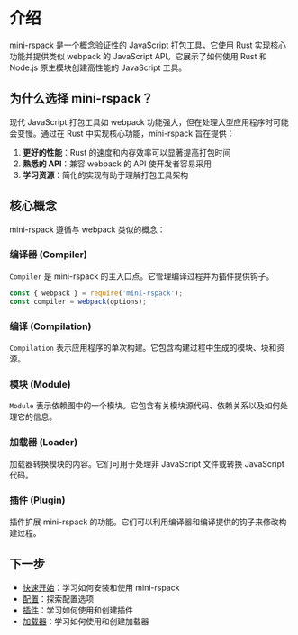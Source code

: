 # 介绍

mini-rspack 是一个概念验证性的 JavaScript 打包工具，它使用 Rust 实现核心功能并提供类似 webpack 的 JavaScript API。它展示了如何使用 Rust 和 Node.js 原生模块创建高性能的 JavaScript 工具。

## 为什么选择 mini-rspack？

现代 JavaScript 打包工具如 webpack 功能强大，但在处理大型应用程序时可能会变慢。通过在 Rust 中实现核心功能，mini-rspack 旨在提供：

1. **更好的性能**：Rust 的速度和内存效率可以显著提高打包时间
2. **熟悉的 API**：兼容 webpack 的 API 使开发者容易采用
3. **学习资源**：简化的实现有助于理解打包工具架构

## 核心概念

mini-rspack 遵循与 webpack 类似的概念：

### 编译器 (Compiler)

`Compiler` 是 mini-rspack 的主入口点。它管理编译过程并为插件提供钩子。

```javascript
const { webpack } = require('mini-rspack');
const compiler = webpack(options);
```

### 编译 (Compilation)

`Compilation` 表示应用程序的单次构建。它包含构建过程中生成的模块、块和资源。

### 模块 (Module)

`Module` 表示依赖图中的一个模块。它包含有关模块源代码、依赖关系以及如何处理它的信息。

### 加载器 (Loader)

加载器转换模块的内容。它们可用于处理非 JavaScript 文件或转换 JavaScript 代码。

### 插件 (Plugin)

插件扩展 mini-rspack 的功能。它们可以利用编译器和编译提供的钩子来修改构建过程。

## 下一步

- [快速开始](/zh/guide/getting-started)：学习如何安装和使用 mini-rspack
- [配置](/zh/guide/configuration)：探索配置选项
- [插件](/zh/guide/plugins)：学习如何使用和创建插件
- [加载器](/zh/guide/loaders)：学习如何使用和创建加载器
